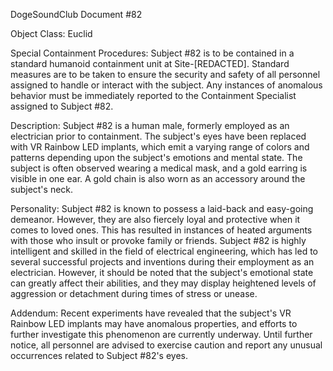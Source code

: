 DogeSoundClub Document #82

Object Class: Euclid

Special Containment Procedures: Subject #82 is to be contained in a standard humanoid containment unit at Site-[REDACTED]. Standard measures are to be taken to ensure the security and safety of all personnel assigned to handle or interact with the subject. Any instances of anomalous behavior must be immediately reported to the Containment Specialist assigned to Subject #82.

Description: Subject #82 is a human male, formerly employed as an electrician prior to containment. The subject's eyes have been replaced with VR Rainbow LED implants, which emit a varying range of colors and patterns depending upon the subject's emotions and mental state. The subject is often observed wearing a medical mask, and a gold earring is visible in one ear. A gold chain is also worn as an accessory around the subject's neck.

Personality: Subject #82 is known to possess a laid-back and easy-going demeanor. However, they are also fiercely loyal and protective when it comes to loved ones. This has resulted in instances of heated arguments with those who insult or provoke family or friends. Subject #82 is highly intelligent and skilled in the field of electrical engineering, which has led to several successful projects and inventions during their employment as an electrician. However, it should be noted that the subject's emotional state can greatly affect their abilities, and they may display heightened levels of aggression or detachment during times of stress or unease.

Addendum: Recent experiments have revealed that the subject's VR Rainbow LED implants may have anomalous properties, and efforts to further investigate this phenomenon are currently underway. Until further notice, all personnel are advised to exercise caution and report any unusual occurrences related to Subject #82's eyes.